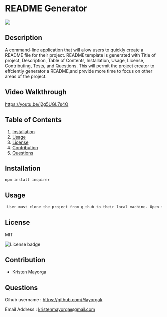 
  
  # README Generator 


  <img src="https://avatars0.githubusercontent.com/u/64043274?v=4"></img>

## Description
  A command-line application that will allow users to quickly create a README file for their project. README template is generated with Title of project, Description, Table of Contents, Installation, Usage, License, Contributing, Tests, and Questions. This will permit the project creator to effciently generator a README,and provide more time to focus on other areas of the project.
  
  
## Video Walkthrough 
https://youtu.be/j2g5UGL7s4Q


## Table of Contents
  1. [Installation](#Installation)
  2. [Usage](#Usage)
  3. [License](#License)
  4. [Contribution](#Contribution)
  5. [Questions](#Questions)

## Installation 

  ```bash
  npm install inquirer
  ```

## Usage 

 ```bash
  User must clone the project from github to their local machine. Open the file using a code editor. Invoke the application by typing 'node index.js' on the command line and answer the prompts.

 ```

## License 

  MIT 

  ![License badge](https://img.shields.io/badge/license-MIT-brightgreen)

## Contribution 
  * Kristen Mayorga
 

## Questions

 Gihub username : <a href= "#">https://github.com/Mayorgak</a>

 Email Address : <a href= "#">kristenmayorga@gmail.com</a>
 
 
